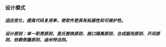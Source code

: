 ### 设计模式
##### 适应变化，提高代码复用率，使软件更具有拓展性和可维护性。
##### 设计原则：单一职责原则、里氏替换原则、接口隔离原则、合成服用原则、开闭原则、依赖倒置原则、迪米特法则。
